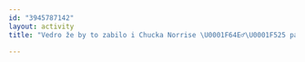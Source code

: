 ```yaml
---
id: "3945787142"
layout: activity
title: "Vedro že by to zabilo i Chucka Norrise \U0001F64E‍♂️\U0001F525 pátek 2️⃣"

---
```

